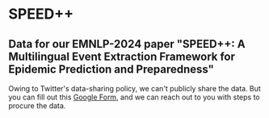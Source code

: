 # SPEED++
Data for our EMNLP-2024 paper "SPEED++: A Multilingual Event Extraction Framework for Epidemic Prediction and Preparedness"
--

Owing to Twitter's data-sharing policy, we can't publicly share the data. But you can fill out this [Google Form](https://forms.gle/G8hUwZaLqa2EYg596), and we can reach out to you with steps to procure the data.
